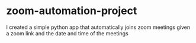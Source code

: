 # zoom-automation-project

I created a simple python app that automatically joins zoom meetings given a zoom link and the date and time of the meetings
